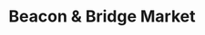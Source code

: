 ---
title: "Beacon & Bridge Market"
url: /houghton-lake/beacon-and-bridge-market/
shop: convenience
---